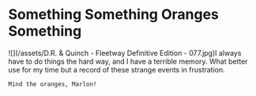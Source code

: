 # Something Something Oranges Something

![](/assets/D.R. & Quinch - Fleetway Definitive Edition - 077.jpg)I always have to do things the hard way, and I have a terrible memory. What better use for my time but a record of these strange events in frustration.

```
Mind the oranges, Marlon!
```



